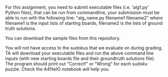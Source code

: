 For this assignment, you need to submit executable files (i.e. 'alg1.py' Python files), that can be run from commandline, your submission must be able to run with the following line:
"alg_name.py filename1 filename2"
where filename1 is the input lists of starting boards, filename2 is the lists of ground truth solutions.

You can download the sample files from this repository.

You will not have access to the sudokus that we evaluate on during grading, TA will download your executable files and run the above command line inputs (with new starting boards file and their groundtruth solutions file). The program should print out "Correct!" or "Wrong" for each sudoku puzzle. Check the A4fileIO notebook will help you.